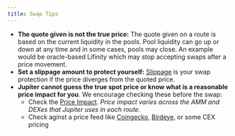 ```yaml
---
title: Swap Tips
---
```


- **The quote given is not the true price:** The quote given on a route is based on the current liquidity in the pools. Pool liquidity can go up or down at any time and in some cases, pools may close. An example would be oracle-based Lifinity which may stop accepting swaps after a price movement.
- **Set a slippage amount to protect yourself:** [Slippage](/guides/price-impact-slippage-price-warning) is your swap protection if the price diverges from the quoted price.
- **Jupiter cannot guess the true spot price or know what is a reasonable price impact for you**. We encourage checking these before the swap:
  - Check the [Price Impact](/guides/price-impact-slippage-price-warning). *Price impact varies across the AMM and DEXes that Jupiter uses in each route.*
  - Check aginst a price feed like [Coingecko](https://www.coingecko.com/), [Birdeye](https://birdeye.so/), or some CEX pricing
